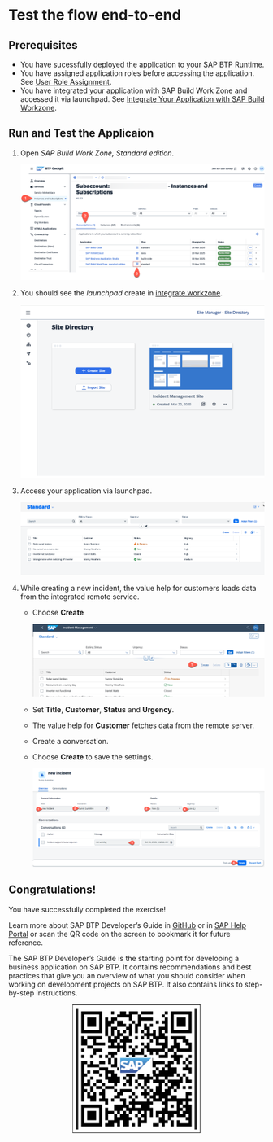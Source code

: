 # Test the flow end-to-end

## Prerequisites

- You have sucessfully deployed the application to your SAP BTP Runtime.
- You have assigned application roles before accessing the application. See [User Role Assignment](../deploy-cf.md#assign-the-user-roles).
- You have integrated your application with SAP Build Work Zone and accessed it via launchpad. See [Integrate Your Application with SAP Build Workzone](../integrate-workzone.md).

## Run and Test the Applicaion

1. Open *SAP Build Work Zone, Standard edition*.

   ![open-workzone](../../images/add-remote-service/test-the-app/open-work-zone.png)

2. You should see the *launchpad* create in [integrate workzone](../integrate-workzone.md). 

   ![launchpad](../../images/add-remote-service/test-the-app/launchpad.png)

3. Access your application via launchpad.
   
   ![Test app](../../images/add-remote-service/test-the-app/run-app02.png)

4. While creating a new incident, the value help for customers loads data from the integrated remote service.
  
   *  Choose **Create**
  
      ![run test](../../images/add-remote-service/test-the-app/test-app03.png)
   
   * Set **Title**, **Customer**, **Status** and **Urgency**. 
   * The value help for **Customer** fetches data from the remote server.
   * Create a conversation.
   * Choose **Create** to save the settings.
     
      ![run test](../../images/add-remote-service/test-the-app/test-app04.png)


## Congratulations! 

You have successfully completed the exercise!

Learn more about SAP BTP Developer’s Guide in [GitHub](https://help.sap.com/docs/btp/btp-developers-guide/btp-developers-guide) or in [SAP Help Portal](https://help.sap.com/docs/btp/btp-developers-guide/btp-developers-guide?version=Cloud) or scan the QR code on the screen to bookmark it for future reference.

The SAP BTP Developer’s Guide is the starting point for developing a business application on SAP BTP. It contains recommendations and best practices that give you an overview of what you should consider when working on development projects on SAP BTP. It also contains links to step-by-step instructions.

<p align="center">
 <img align="center" src="../../images/e2e-testing/help_sap_com_qr.png" width="50%"/>
</p>
